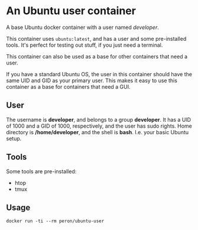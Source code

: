 # An Ubuntu user container
A base Ubuntu docker container with a user named _developer_.

This container uses `ubuntu:latest`, and has a user and some pre-installed tools.
It's perfect for testing out stuff, if you just need a terminal.

This container can also be used as a base for other containers that need a user.

If you have a standard Ubuntu OS, the user in this container should have the
same UID and GID as your primary user. This makes it easy to use this container as
a base for containers that need a GUI.

## User
The username is **developer**, and belongs to a group **developer**.
It has a UID of 1000 and a GID of 1000, respectively, and the user has sudo rights.
Home directory is **/home/developer**, and the shell is **bash**.
I.e. your basic Ubuntu setup.

## Tools
Some tools are pre-installed:
* htop
* tmux

## Usage
```
docker run -ti --rm peron/ubuntu-user
```

